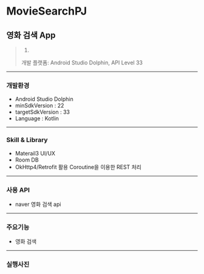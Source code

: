 # MovieSearchPJ
## 영화 검색 App  
> 1. 
> 개발 플랫폼:  Android Studio Dolphin, API Level 33
------------
### 개발환경
+ Android Studio Dolphin  
+ minSdkVersion : 22  
+ targetSdkVersion : 33 
+ Language : Kotlin 
------------
### Skill & Library
+ Materail3 UI/UX 
+ Room DB 
+ OkHttp4/Retrofit 활용 Coroutine을 이용한 REST 처리 
------------
### 사용 API
+ naver 영화 검색 api
------------  
### 주요기능
+ 영화 검색
------------
### 실행사진




